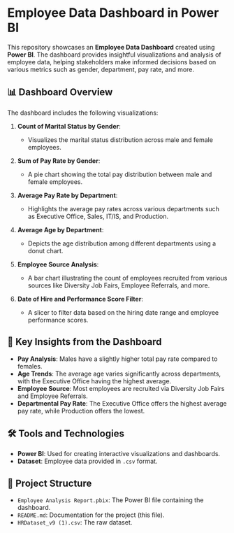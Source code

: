 # Employee Data Dashboard in Power BI

This repository showcases an **Employee Data Dashboard** created using **Power BI**. The dashboard provides insightful visualizations and analysis of employee data, helping stakeholders make informed decisions based on various metrics such as gender, department, pay rate, and more.

## 📊 Dashboard Overview

The dashboard includes the following visualizations:

1. **Count of Marital Status by Gender**:
   - Visualizes the marital status distribution across male and female employees.

2. **Sum of Pay Rate by Gender**:
   - A pie chart showing the total pay distribution between male and female employees.

3. **Average Pay Rate by Department**:
   - Highlights the average pay rates across various departments such as Executive Office, Sales, IT/IS, and Production.

4. **Average Age by Department**:
   - Depicts the age distribution among different departments using a donut chart.

5. **Employee Source Analysis**:
   - A bar chart illustrating the count of employees recruited from various sources like Diversity Job Fairs, Employee Referrals, and more.

6. **Date of Hire and Performance Score Filter**:
   - A slicer to filter data based on the hiring date range and employee performance scores.

## 🚀 Key Insights from the Dashboard

- **Pay Analysis**: Males have a slightly higher total pay rate compared to females.
- **Age Trends**: The average age varies significantly across departments, with the Executive Office having the highest average.
- **Employee Source**: Most employees are recruited via Diversity Job Fairs and Employee Referrals.
- **Departmental Pay Rate**: The Executive Office offers the highest average pay rate, while Production offers the lowest.

## 🛠️ Tools and Technologies

- **Power BI**: Used for creating interactive visualizations and dashboards.
- **Dataset**: Employee data provided in `.csv` format.

## 📂 Project Structure

- `Employee Analysis Report.pbix`: The Power BI file containing the dashboard.
- `README.md`: Documentation for the project (this file).
- `HRDataset_v9 (1).csv`: The raw dataset.
